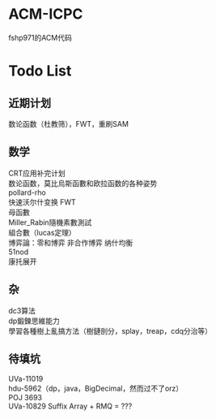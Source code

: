 # ACM-ICPC
fshp971的ACM代码<br>

# Todo List

## 近期计划
数论函数（杜教筛），FWT，重刷SAM<br>

## 数学
CRT应用补完计划<br>
数论函数，莫比烏斯函數和欧拉函数的各种姿势<br>
pollard-rho<br>
快速沃尔什变换 FWT<br>
母函數<br>
Miller_Rabin隨機素數測試<br>
組合數（lucas定理）<br>
博弈論：零和博弈 非合作博弈 纳什均衡<br>
51nod<br>
康托展开<br>

## 杂
dc3算法<br>
dp鍛鍊思維能力<br>
學習各種樹上亂搞方法（樹鏈剖分，splay，treap，cdq分治等）<br>

## 待填坑
UVa-11019<br>
hdu-5962（dp，java，BigDecimal，然而过不了orz）<br>
POJ 3693<br>
UVa-10829 Suffix Array + RMQ = ???<br>
